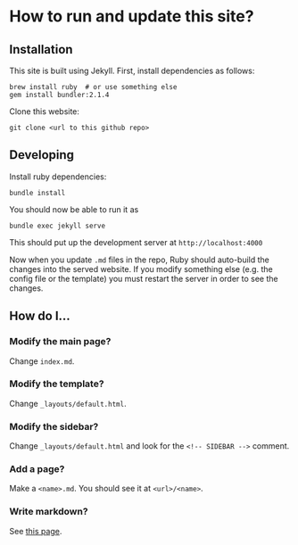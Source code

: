 # How to run and update this site?

## Installation

This site is built using Jekyll.
First, install dependencies as follows:

```
brew install ruby  # or use something else
gem install bundler:2.1.4
```

Clone this website:

```
git clone <url to this github repo>
```

## Developing

Install ruby dependencies:

```
bundle install
```

You should now be able to run it as

```
bundle exec jekyll serve
```

This should put up the development server at `http://localhost:4000`

Now when you update `.md` files in the repo, Ruby should auto-build the changes into the served website.
If you modify something else (e.g. the config file or the template) you must restart the server in order to see the changes.


## How do I...

### Modify the main page?
Change `index.md`.

### Modify the template?
Change `_layouts/default.html`.

### Modify the sidebar?
Change `_layouts/default.html` and look for the `<!-- SIDEBAR -->` comment.

### Add a page?
Make a `<name>.md`.
You should see it at `<url>/<name>`.

### Write markdown?
See [this page](https://github.com/adam-p/markdown-here/wiki/Markdown-Cheatsheet).

